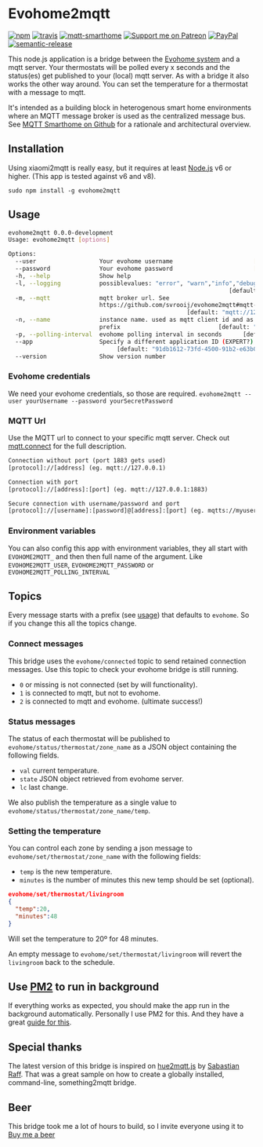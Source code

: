 # Evohome2mqtt

[![npm](https://img.shields.io/npm/v/evohome2mqtt.svg?style=flat-square)](https://www.npmjs.com/package/evohome2mqtt)
[![travis](https://img.shields.io/travis/svrooij/evohome2mqtt.svg?style=flat-square)](https://travis-ci.org/svrooij/evohome2mqtt)
[![mqtt-smarthome](https://img.shields.io/badge/mqtt-smarthome-blue.svg?style=flat-square)](https://github.com/mqtt-smarthome/mqtt-smarthome)
[![Support me on Patreon][badge_patreon]][patreon]
[![PayPal][badge_paypal_donate]][paypal-donations]
[![semantic-release](https://img.shields.io/badge/%20%20%F0%9F%93%A6%F0%9F%9A%80-semantic--release-e10079.svg?style=flat-square)](https://github.com/semantic-release/semantic-release)

This node.js application is a bridge between the [Evohome system](http://getconnected.honeywell.com/en/evohome) and a mqtt server. Your thermostats will be polled every x seconds and the status(es) get published to your (local) mqtt server. As with a bridge it also works the other way around. You can set the temperature for a thermostat with a message to mqtt.

It's intended as a building block in heterogenous smart home environments where an MQTT message broker is used as the centralized message bus. See [MQTT Smarthome on Github](https://github.com/mqtt-smarthome/mqtt-smarthome) for a rationale and architectural overview.

## Installation

Using xiaomi2mqtt is really easy, but it requires at least [Node.js](https://nodejs.org/) v6 or higher. (This app is tested against v6 and v8).

`sudo npm install -g evohome2mqtt`

## Usage

```bash
evohome2mqtt 0.0.0-development
Usage: evohome2mqtt [options]

Options:
  --user                  Your evohome username                       [required]
  --password              Your evohome password                       [required]
  -h, --help              Show help
  -l, --logging           possiblevalues: "error", "warn","info","debug"
                                                               [default: "info"]
  -m, --mqtt              mqtt broker url. See
                          https://github.com/svrooij/evohome2mqtt#mqtt-url
                                                   [default: "mqtt://127.0.0.1"]
  -n, --name              instance name. used as mqtt client id and as topic
                          prefix                            [default: "evohome"]
  -p, --polling-interval  evohome polling interval in seconds      [default: 30]
  --app                   Specify a different application ID (EXPERT?)
                               [default: "91db1612-73fd-4500-91b2-e63b069b185c"]
  --version               Show version number                          [boolean]
```

### Evohome credentials

We need your evohome credentials, so those are required. `evohome2mqtt --user yourUsername --password yourSecretPassword`

### MQTT Url

Use the MQTT url to connect to your specific mqtt server. Check out [mqtt.connect](https://github.com/mqttjs/MQTT.js#connect) for the full description.

```txt
Connection without port (port 1883 gets used)
[protocol]://[address] (eg. mqtt://127.0.0.1)

Connection with port
[protocol]://[address]:[port] (eg. mqtt://127.0.0.1:1883)

Secure connection with username/password and port
[protocol]://[username]:[password]@[address]:[port] (eg. mqtts://myuser:secretpassword@127.0.0.1:8883)
```

### Environment variables

You can also config this app with environment variables, they all start with `EVOHOME2MQTT_` and then then full name of the argument. Like `EVOHOME2MQTT_USER`, `EVOHOME2MQTT_PASSWORD` or `EVOHOME2MQTT_POLLING_INTERVAL`

## Topics

Every message starts with a prefix (see [usage](#usage)) that defaults to `evohome`. So if you change this all the topics change.

### Connect messages

This bridge uses the `evohome/connected` topic to send retained connection messages. Use this topic to check your evohome bridge is still running.

* `0` or missing is not connected (set by will functionality).
* `1` is connected to mqtt, but not to evohome.
* `2` is connected to mqtt and evohome. (ultimate success!)

### Status messages

The status of each thermostat will be published to `evohome/status/thermostat/zone_name` as a JSON object containing the following fields.

* `val` current temperature.
* `state` JSON object retrieved from evohome server.
* `lc` last change.

We also publish the temperature as a single value to `evohome/status/thermostat/zone_name/temp`.

### Setting the temperature

You can control each zone by sending a json message to `evohome/set/thermostat/zone_name` with the following fields:

* `temp` is the new temperature.
* `minutes` is the number of minutes this new temp should be set (optional).

```JSON
evohome/set/thermostat/livingroom
{
  "temp":20,
  "minutes":48
}
```

Will set the temperature to 20º for 48 minutes.

An empty message to `evohome/set/thermostat/livingroom` will revert the `livingroom` back to the schedule.

## Use [PM2](http://pm2.keymetrics.io) to run in background

If everything works as expected, you should make the app run in the background automatically. Personally I use PM2 for this. And they have a great [guide for this](http://pm2.keymetrics.io/docs/usage/quick-start/).

## Special thanks

The latest version of this bridge is inspired on [hue2mqtt.js](https://github.com/hobbyquaker/hue2mqtt.js) by [Sabastian Raff](https://github.com/hobbyquaker). That was a great sample on how to create a globally installed, command-line, something2mqtt bridge.

## Beer

This bridge took me a lot of hours to build, so I invite everyone using it to [Buy me a beer](https://svrooij.nl/buy-me-a-beer/)

[badge_paypal_donate]: https://svrooij.nl/badges/paypal_donate.svg
[badge_patreon]: https://svrooij.nl/badges/patreon.svg
[paypal-donations]: https://www.paypal.com/cgi-bin/webscr?cmd=_s-xclick&hosted_button_id=T9XFJYUSPE4SG
[patreon]: https://www.patreon.com/svrooij
